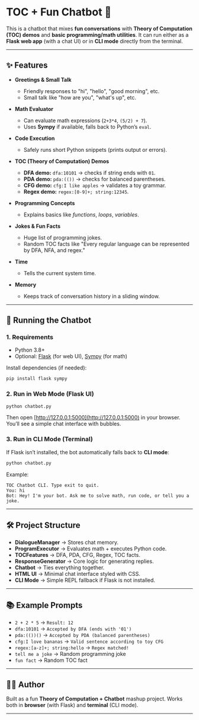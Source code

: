 # TOC + Fun Chatbot 🤖

This is a chatbot that mixes **fun conversations** with **Theory of Computation (TOC) demos** and **basic programming/math utilities**.
It can run either as a **Flask web app** (with a chat UI) or in **CLI mode** directly from the terminal.

---

## ✨ Features

* **Greetings & Small Talk**

  * Friendly responses to "hi", "hello", "good morning", etc.
  * Small talk like "how are you", "what's up", etc.

* **Math Evaluator**

  * Can evaluate math expressions (`2+3*4`, `(5/2) + 7`).
  * Uses **Sympy** if available, falls back to Python’s `eval`.

* **Code Execution**

  * Safely runs short Python snippets (prints output or errors).

* **TOC (Theory of Computation) Demos**

  * **DFA demo:** `dfa:10101` → checks if string ends with `01`.
  * **PDA demo:** `pda:(())` → checks for balanced parentheses.
  * **CFG demo:** `cfg:I like apples` → validates a toy grammar.
  * **Regex demo:** `regex:[0-9]+; string:12345`.

* **Programming Concepts**

  * Explains basics like *functions*, *loops*, *variables*.

* **Jokes & Fun Facts**

  * Huge list of programming jokes.
  * Random TOC facts like "Every regular language can be represented by DFA, NFA, and regex."

* **Time**

  * Tells the current system time.

* **Memory**

  * Keeps track of conversation history in a sliding window.

---

## 🚀 Running the Chatbot

### 1. Requirements

* Python 3.8+
* Optional: [Flask](https://flask.palletsprojects.com/) (for web UI), [Sympy](https://www.sympy.org/en/index.html) (for math)

Install dependencies (if needed):

```bash
pip install flask sympy
```

### 2. Run in Web Mode (Flask UI)

```bash
python chatbot.py
```

Then open [http://127.0.0.1:5000](http://127.0.0.1:5000) in your browser.
You’ll see a simple chat interface with bubbles.

### 3. Run in CLI Mode (Terminal)

If Flask isn’t installed, the bot automatically falls back to **CLI mode**:

```bash
python chatbot.py
```

Example:

```
TOC Chatbot CLI. Type exit to quit.
You: hi
Bot: Hey! I'm your bot. Ask me to solve math, run code, or tell you a joke.
```

---

## 🛠️ Project Structure

* **DialogueManager** → Stores chat memory.
* **ProgramExecutor** → Evaluates math + executes Python code.
* **TOCFeatures** → DFA, PDA, CFG, Regex, TOC facts.
* **ResponseGenerator** → Core logic for generating replies.
* **Chatbot** → Ties everything together.
* **HTML UI** → Minimal chat interface styled with CSS.
* **CLI Mode** → Simple REPL fallback if Flask is not installed.

---

## 📚 Example Prompts

* `2 + 2 * 5` → `Result: 12`
* `dfa:10101` → `Accepted by DFA (ends with '01')`
* `pda:(())()` → `Accepted by PDA (balanced parentheses)`
* `cfg:I love bananas` → `Valid sentence according to toy CFG`
* `regex:[a-z]+; string:hello` → `Regex matched!`
* `tell me a joke` → Random programming joke
* `fun fact` → Random TOC fact

---

## 👨‍💻 Author

Built as a fun **Theory of Computation + Chatbot** mashup project.
Works both in **browser** (with Flask) and **terminal** (CLI mode).

---
